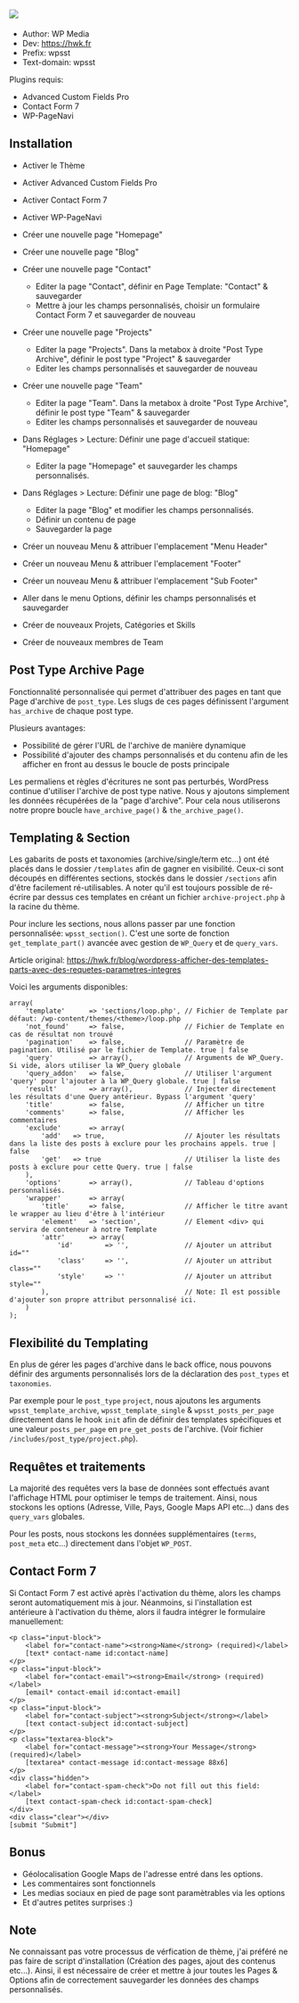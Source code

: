 # ![](https://i.imgur.com/d4EobC1.png)

+ Author: WP Media
+ Dev: https://hwk.fr
+ Prefix: wpsst
+ Text-domain: wpsst

Plugins requis:

+ Advanced Custom Fields Pro
+ Contact Form 7
+ WP-PageNavi

## Installation

+ Activer le Thème
+ Activer Advanced Custom Fields Pro
+ Activer Contact Form 7
+ Activer WP-PageNavi

+ Créer une nouvelle page "Homepage"
+ Créer une nouvelle page "Blog"
+ Créer une nouvelle page "Contact"
    + Editer la page "Contact", définir en Page Template: "Contact" & sauvegarder
    + Mettre à jour les champs personnalisés, choisir un formulaire Contact Form 7 et sauvegarder de nouveau
    
+ Créer une nouvelle page "Projects"
    + Editer la page "Projects". Dans la metabox à droite "Post Type Archive", définir le post type "Project" & sauvegarder
    + Editer les champs personnalisés et sauvegarder de nouveau
+ Créer une nouvelle page "Team"
    + Editer la page "Team". Dans la metabox à droite "Post Type Archive", définir le post type "Team" & sauvegarder
    + Editer les champs personnalisés et sauvegarder de nouveau

+ Dans Réglages > Lecture: Définir une page d'accueil statique: "Homepage"
    + Editer la page "Homepage" et sauvegarder les champs personnalisés.
+ Dans Réglages > Lecture: Définir une page de blog: "Blog"
    + Editer la page "Blog" et modifier les champs personnalisés.
    + Définir un contenu de page
    + Sauvegarder la page

+ Créer un nouveau Menu & attribuer l'emplacement "Menu Header"
+ Créer un nouveau Menu & attribuer l'emplacement "Footer"
+ Créer un nouveau Menu & attribuer l'emplacement "Sub Footer"

+ Aller dans le menu Options, définir les champs personnalisés et sauvegarder

+ Créer de nouveaux Projets, Catégories et Skills
+ Créer de nouveaux membres de Team

## Post Type Archive Page

Fonctionnalité personnalisée qui permet d'attribuer des pages en tant que Page d'archive de `post_type`. Les slugs de ces pages définissent l'argument `has_archive` de chaque post type.

Plusieurs avantages:
+ Possibilité de gérer l'URL de l'archive de manière dynamique
+ Possibilité d'ajouter des champs personnalisés et du contenu afin de les afficher en front au dessus le boucle de posts principale

Les permaliens et règles d'écritures ne sont pas perturbés, WordPress continue d'utiliser l'archive de post type native. Nous y ajoutons simplement les données récupérées de la "page d'archive". Pour cela nous utiliserons notre propre boucle `have_archive_page()` & `the_archive_page()`. 

## Templating & Section

Les gabarits de posts et taxonomies (archive/single/term etc...) ont été placés dans le dossier `/templates` afin de gagner en visibilité. Ceux-ci sont découpés en différentes sections, stockés dans le dossier `/sections` afin d'être facilement ré-utilisables. A noter qu'il est toujours possible de ré-écrire par dessus ces templates en créant un fichier `archive-project.php` à la racine du thème.

Pour inclure les sections, nous allons passer par une fonction personnalisée: `wpsst_section()`. C'est une sorte de fonction `get_template_part()` avancée avec gestion de `WP_Query` et de `query_vars`.

Article original: https://hwk.fr/blog/wordpress-afficher-des-templates-parts-avec-des-requetes-parametres-integres

Voici les arguments disponibles:

```
array(
    'template'      => 'sections/loop.php', // Fichier de Template par défaut: /wp-content/themes/<theme>/loop.php
    'not_found'     => false,               // Fichier de Template en cas de résultat non trouvé
    'pagination'    => false,               // Paramètre de pagination. Utilisé par le fichier de Template. true | false
    'query'         => array(),             // Arguments de WP_Query. Si vide, alors utiliser la WP_Query globale
    'query_addon'   => false,               // Utiliser l'argument 'query' pour l'ajouter à la WP_Query globale. true | false
    'result'        => array(),             // Injecter directement les résultats d'une Query antérieur. Bypass l'argument 'query'
    'title'         => false,               // Afficher un titre
    'comments'      => false,               // Afficher les commentaires
    'exclude'       => array(
        'add'   => true,                    // Ajouter les résultats dans la liste des posts à exclure pour les prochains appels. true | false
        'get'   => true                     // Utiliser la liste des posts à exclure pour cette Query. true | false
    ),
    'options'       => array(),             // Tableau d'options personnalisés.
    'wrapper'       => array(
        'title'     => false,               // Afficher le titre avant le wrapper au lieu d'être à l'intérieur
        'element'   => 'section',           // Element <div> qui servira de conteneur à notre Template
        'attr'      => array(
            'id'        => '',              // Ajouter un attribut id=""
            'class'     => '',              // Ajouter un attribut class=""
            'style'     => ''               // Ajouter un attribut style=""
        ),                                  // Note: Il est possible d'ajouter son propre attribut personnalisé ici.
    )
);
```

## Flexibilité du Templating

En plus de gérer les pages d'archive dans le back office, nous pouvons définir des arguments personnalisés lors de la déclaration des `post_types` et `taxonomies`.

Par exemple pour le `post_type` `project`, nous ajoutons les arguments `wpsst_template_archive`, `wpsst_template_single` & `wpsst_posts_per_page` directement dans le hook `init` afin de définir des templates spécifiques et une valeur `posts_per_page` en `pre_get_posts` de l'archive. (Voir fichier `/includes/post_type/project.php`).

## Requêtes et traitements

La majorité des requêtes vers la base de données sont effectués avant l'affichage HTML pour optimiser le temps de traitement. Ainsi, nous stockons les options (Adresse, Ville, Pays, Google Maps API etc...) dans des `query_vars` globales.

Pour les posts, nous stockons les données supplémentaires (`terms`, `post_meta` etc...) directement dans l'objet `WP_POST`.

## Contact Form 7

Si Contact Form 7 est activé après l'activation du thème, alors les champs seront automatiquement mis à jour. Néanmoins, si l'installation est antérieure à l'activation du thème, alors il faudra intégrer le formulaire manuellement:

```
<p class="input-block">
    <label for="contact-name"><strong>Name</strong> (required)</label>
    [text* contact-name id:contact-name]
</p>
<p class="input-block">
    <label for="contact-email"><strong>Email</strong> (required)</label>
    [email* contact-email id:contact-email]
</p>
<p class="input-block">
    <label for="contact-subject"><strong>Subject</strong></label>
    [text contact-subject id:contact-subject]
</p>
<p class="textarea-block">
    <label for="contact-message"><strong>Your Message</strong> (required)</label>
    [textarea* contact-message id:contact-message 88x6]
</p>
<div class="hidden">
    <label for="contact-spam-check">Do not fill out this field:</label>
    [text contact-spam-check id:contact-spam-check]
</div>
<div class="clear"></div>
[submit "Submit"]
```

## Bonus

+ Géolocalisation Google Maps de l'adresse entré dans les options.
+ Les commentaires sont fonctionnels
+ Les medias sociaux en pied de page sont paramètrables via les options
+ Et d'autres petites surprises :)

## Note

Ne connaissant pas votre processus de vérfication de thème, j'ai préféré ne pas faire de script d'installation (Création des pages, ajout des contenus etc...). Ainsi, il est nécessaire de créer et mettre à jour toutes les Pages & Options afin de correctement sauvegarder les données des champs personnalisés.
